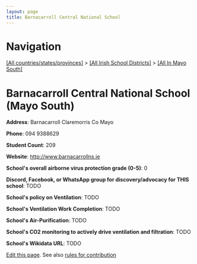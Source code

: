 ```yaml
---
layout: page
title: Barnacarroll Central National School
---
```

# Navigation

[[All countries/states/provinces]](../../..) > [[All Irish School Districts]](../..) > [[All In Mayo South]](..)

# Barnacarroll Central National School (Mayo South)

**Address**: Barnacarroll Claremorris Co Mayo

**Phone**: 094 9388629

**Student Count**: 209

**Website**: <http://www.barnacarrollns.ie>

**School's overall airborne virus protection grade (0-5)**: 0

**Discord, Facebook, or WhatsApp group for discovery/advocacy for THIS school**: TODO

**School's policy on Ventilation**: TODO

**School's Ventilation Work Completion**: TODO

**School's Air-Purification**: TODO

**School's CO2 monitoring to actively drive ventilation and filtration**: TODO

**School's Wikidata URL**: TODO


[Edit this page](https://github.com/ventilate-schools/Ireland/edit/main/./Mayo_South/Barnacarroll_Central_National_School.md). See also [rules for contribution](../../../contribution-rules/)